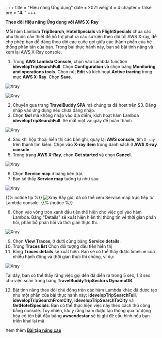 +++
title = "Hiệu năng Ứng dụng"
date = 2021
weight = 4
chapter = false
pre = "<b>4. </b>"
+++

**Theo dõi Hiệu năng Ứng dụng với AWS X-Ray**

Mỗi hàm Lambda **TripSearch**, **HotelSpecials** và **FlightSpecials** chứa các phụ thuộc cần thiết để hỗ trợ phát ra các sự kiện theo dõi tới AWS X-ray, để cho phép bạn dễ dàng theo dõi các cuộc gọi giữa các thành phần của hệ thống phân tán của bạn. Trong bài thực hành này, bạn sẽ bật tính năng và xem lại AWS X-Ray console.

1. Trong **AWS Lambda Console**, chọn vào Lambda function **idevelopTripSearchFull**. Chọn **Configuration** và chọn bảng **Monitoring and operations tools**. Chọn nút **Edit** vầ kích hoạt **Active tracing** trong mục **AWS X-Ray**. Chọn **Save**.

![Xray](/images/4/1.png?width=90pc)

![Xray](/images/4/2.png?width=90pc)

2. Chuyển qua trang **TravelBuddy SPA** mà chúng ta đã host trên S3. Đăng nhập vào ứng dụng nếu chưa đăng nhập.
3. Chọn **Go!** mà không nhập vào địa điểm, kích hoạt hàm Lambda **idevelopTripSearchFull**. Sẽ mất một vài giây để hoàn thành. 

![Xray](/images/4/3.png?width=90pc)

4. Sau khi hộp thoại hiển thị các bản ghi, quay lại **AWS console**, tìm ```X-ray``` trên thanh tìm kiếm. Chọn vào **X-ray item** trong danh sách ở **AWS X-ray console**.
5. Trong trang **AWS X-Ray**, chọn **Get started** và chọn **Cancel**.

![Xray](/images/4/4.png?width=90pc)

6. Chọn **Service map** ở bảng bên trái.
7. Bạn sẽ thấy **Service map** tương tự như sau:

![Xray](/images/4/5.png?width=90pc)

{{% notice tip %}}
![Xray](/images/4/6.png?width=90pc)
Bây giờ, đã có thể xem Service map trực tiếp từ Lambda console.
{{% /notice %}}

8. Chọn vào vòng tròn xanh đầu tiên thể hiện cho việc gọi vào hàm Lambda. Bảng "Details" sẽ xuất hiện hiển thị thông tin về thời gian phản hồi, phân bổ phản hồi và thời gian thực thi.

![Xray](/images/4/7.png?width=90pc)

9. Chọn **View Traces**, ở dưới cùng bảng **Service details**.
10. Trong **Traces list** Chọn đối tượng đầu tiên hiển thị
11. Bảng **Traces details** sẽ xuất hiện. Bạn sẽ có thể thấy được timeline của nhiều hành động và thời gian thực thi chúng, ví dụ:

![Xray](/images/4/8.png?width=90pc)

Tại đây, bạn có thể thấy rằng việc gọi đến đã diễn ra trong 5 sec, 1.3 sec cho việc scan trong bảng **TravelBuddyTripSectors DynamoDB**.

12.  Bật tính năng theo dõi chủ động trên các hàm Lambda khác đã được tạo như một phần của bài thực hành này: **idevelopTripSearchFull**, **idevelopTripSearchFromCity**, **idevelopTripSearchToCity** và **GetHotelSpecials**. Bạn có thể thực hiện việc này theo cách thủ công bằng console. Tuy nhiên, lưu ý rằng hàm được tạo thông qua tự động hóa có tên bắt đầu bằng **awscodestar** sẽ bị ghi đè cấu hình nếu bạn triển khai lại mã.

Xem thêm [**Bài tập nâng cao**](../5-challenge/)
